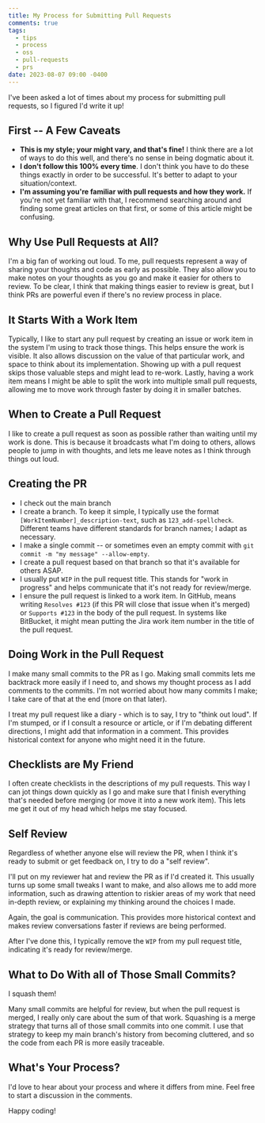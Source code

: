 ```yaml
---
title: My Process for Submitting Pull Requests
comments: true
tags:
  - tips
  - process
  - oss
  - pull-requests
  - prs
date: 2023-08-07 09:00 -0400
---
```

I've been asked a lot of times about my process for submitting pull requests, so I figured I'd write it up!

## First -- A Few Caveats

* **This is my style; your might vary, and that's fine!** I think there are a lot of ways to do this well, and there's no sense in being dogmatic about it.
* **I don't follow this 100% every time**. I don't think you have to do these things exactly in order to be successful. It's better to adapt to your situation/context.
* **I'm assuming you're familiar with pull requests and how they work.** If you're not yet familiar with that, I recommend searching around and finding some great articles on that first, or some of this article might be confusing.

## Why Use Pull Requests at All?

I'm a big fan of working out loud. To me, pull requests represent a way of sharing your thoughts and code as early as possible. They also allow you to make notes on your thoughts as you go and make it easier for others to review. To be clear, I think that making things easier to review is great, but I think PRs are powerful even if there's no review process in place.

## It Starts With a Work Item

Typically, I like to start any pull request by creating an issue or work item in the system I'm using to track those things. This helps ensure the work is visible. It also allows discussion on the value of that particular work, and space to think about its implementation. Showing up with a pull request skips those valuable steps and might lead to re-work. Lastly, having a work item means I might be able to split the work into multiple small pull requests, allowing me to move work through faster by doing it in smaller batches.

## When to Create a Pull Request

I like to create a pull request as soon as possible rather than waiting until my work is done. This is because it broadcasts what I'm doing to others, allows people to jump in with thoughts, and lets me leave notes as I think through things out loud.

## Creating the PR

* I check out the main branch
* I create a branch. To keep it simple, I typically use the format `[WorkItemNumber]_description-text`, such as `123_add-spellcheck`. Different teams have different standards for branch names; I adapt as necessary.
* I make a single commit -- or sometimes even an empty commit with `git commit -m "my message" --allow-empty`.
* I create a pull request based on that branch so that it's available for others ASAP.
* I usually put `WIP` in the pull request title. This stands for "work in progress" and helps communicate that it's not ready for review/merge.
* I ensure the pull request is linked to a work item. In GitHub, means writing `Resolves #123` (if this PR will close that issue when it's merged) or `Supports #123` in the body of the pull request. In systems like BitBucket, it might mean putting the Jira work item number in the title of the pull request.

## Doing Work in the Pull Request

I make many small commits to the PR as I go. Making small commits lets me backtrack more easily if I need to, and shows my thought process as I add comments to the commits. I'm not worried about how many commits I make; I take care of that at the end (more on that later).

I treat my pull request like a diary - which is to say, I try to "think out loud". If I'm stumped, or if I consult a resource or article, or if I'm debating different directions, I might add that information in a comment. This provides historical context for anyone who might need it in the future.

## Checklists are My Friend

I often create checklists in the descriptions of my pull requests. This way I can jot things down quickly as I go and make sure that I finish everything that's needed before merging (or move it into a new work item). This lets me get it out of my head which helps me stay focused.

## Self Review

Regardless of whether anyone else will review the PR, when I think it's ready to submit or get feedback on, I try to do a "self review".

I'll put on my reviewer hat and review the PR as if I'd created it. This usually turns up some small tweaks I want to make, and also allows me to add more information, such as drawing attention to riskier areas of my work that need in-depth review, or explaining my thinking around the choices I made.

Again, the goal is communication. This provides more historical context and makes review conversations faster if reviews are being performed.

After I've done this, I typically remove the `WIP` from my pull request title, indicating it's ready for review/merge.

## What to Do With all of Those Small Commits?

I squash them!

Many small commits are helpful for review, but when the pull request is merged, I really only care about the sum of that work. Squashing is a merge strategy that turns all of those small commits into one commit. I use that strategy to keep my main branch's history from becoming cluttered, and so the code from each PR is more easily traceable.

## What's Your Process?

I'd love to hear about your process and where it differs from mine. Feel free to start a discussion in the comments.

Happy coding!
